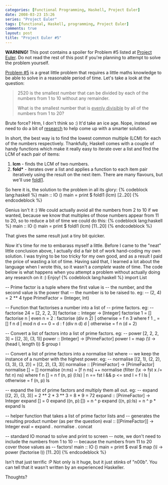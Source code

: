```yaml
---
categories: [Functional Programming, Haskell, Project Euler]
date: 2008-03-23 15:26
series: "Project Euler"
tags: [functional, Haskell, programming, Project Euler]
comments: true
layout: post
title: "Project Euler #5"
---
```

<strong>WARNING!</strong> This post contains a spoiler for Problem #5 listed at <a href="http://projecteuler.net/" title="Project Euler">Project Euler</a>. Do not read the rest of this post if you're planning to attempt to solve the problem yourself.

<!--more-->

<a href="http://projecteuler.net/index.php?section=problems&id=5">Problem #5</a> is a great little problem that requires a little maths knowledge to be able to solve in a reasonable period of time. Let's take a look at the question:<blockquote><p>2520 is the smallest number that can be divided by each of the numbers from 1 to 10 without any remainder.

What is the smallest number that is <u>evenly divisible</u> by all of the numbers from 1 to 20?</p></blockquote>
Brute force? Hrm, I don't think so :) It'd take an ice age. Nope, instead we need to do a bit of <a href="http://en.wikipedia.org/wiki/Least_common_multiple" title="Least common multiple">research</a> to help come up with a smarter solution.

In short, the best way is to find the lowest common multiple (LCM) for each of the numbers respectively. Thankfully, Haskell comes with a couple of handy functions which make it really easy to iterate over a list and find the LCM of each pair of items:<ol><li><strong>lcm</strong> - finds the LCM of two numbers.</li><li><strong>fold*</strong> - iterates over a list and applies a function to each item pair iteratively using the result on the next item. There are many flavours, but we'll use <a href="http://haskell.org/ghc/docs/latest/html/libraries/base/Prelude.html#v%3Afoldl1" title="foldl1">foldl1</a>.</li></ol>
So here it is, the solution to the problem in all its glory:
{% codeblock lang:haskell %}
main :: IO ()
main = print $ foldl1 (lcm) [2..20]
{% endcodeblock %}

Genius isn't it :) We could actually avoid all the numbers from 2 to 10 if we wanted, because we know that multiples of those numbers appear from 11 to 20, so to reduce a bit of time we could do this:
{% codeblock lang:haskell %}
main :: IO ()
main = print $ foldl1 (lcm) [11..20]
{% endcodeblock %}

That gives the same result just a tiny bit quicker.

Now it's time for me to embarass myself a little. Before I came to the "neat" little conclusion above, I actually did a fair bit of work hand-coding my own solution. I was trying to be too tricky for my own good, and as a result I paid the price of wasting a lot of time. Having said that, I learned a lot about the language when I wrote this, so it wasn't a <em>complete</em> waste of time. The code below is what happens when you attempt a problem without actually doing any research on it :) Enjoy!
{% codeblock lang:haskell %}
import List

-- Prime factor is a tuple where the first value is
-- the number, and the second value is the power that
-- the number is to be raised to. eg:
-- (2, 4) = 2 ** 4
type PrimeFactor = (Integer, Int)

-- Function that factorises a number into a list of
-- prime factors. eg:
-- factorise 24 = [2, 2, 2, 3]
factorise :: Integer -> [Integer]
factorise 1 = []
factorise n | even n    = 2 : factorise (div n 2)
            | otherwise = f n 3
          where
            f 1 _ = []
            f n d | mod n d == 0  = d : f (div n d) d
                  | otherwise     = f n (d + 2)

-- Convert a list of factors into a list of prime factors. eg:
-- power [2, 2, 2, 3] = [(2, 3), (3, 1)]
power :: [Integer] -> [PrimeFactor]
power l = map (\l -> (head l, length l)) $ group l

-- Convert a list of prime factors into a normalise list where
-- we keep the instance of a number with the highest power. eg:
-- normalise [(2, 1), (2, 2), (3, 3), (3, 2)] = [(2, 2), (3, 3)]
normalise :: [PrimeFactor] -> [PrimeFactor]
normalise []      = []
normalise (n:ns)  = [f n ns] ++ normalise (filter (\x -> fst x /= fst n) ns)
          where
            f n []          = n
            f (n, p) (l:ls) | n == fst l && p <= snd l  = f l ls
                            | otherwise                 = f (n, p) ls

-- expand the list of prime factors and multiply them all out. eg:
-- expand [(2, 2), (3, 3)] = 2 ** 2 * 3 ** 3 = 8 * 9 = 72
expand :: [PrimeFactor] -> Integer
expand []           = 0
expand ((n, p):[])  = n ^ p
expand ((n, p):ls)  = n ^ p * expand ls

-- helper function that takes a list of prime factor lists and
-- generates the resulting product number (as per the question)
eval :: [[PrimeFactor]] -> Integer
eval = expand . normalise . concat

-- standard IO monad to solve and print to screen
-- note, we don't need to include the numbers from 1 to 10
-- because the numbers from 11 to 20 cover those values as
-- factors!
main :: IO ()
main = print $ eval $ map (\l -> power (factorise l)) [11..20]
{% endcodeblock %}

Isn't that just terrific :P Not only is it huge, but it just stinks of "n00b". You can tell that it wasn't written by an experienced Haskeller.

Thoughts?
